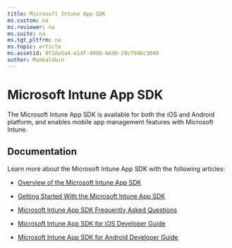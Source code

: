 ```yaml
---
title: Microsoft Intune App SDK
ms.custom: na
ms.reviewer: na
ms.suite: na
ms.tgt_pltfrm: na
ms.topic: article
ms.assetid: 0f2da5a4-e14f-4990-b6db-29cf94bc3048
author: Msmbaldwin
---
```

# Microsoft Intune App SDK
The Microsoft Intune App SDK is available for both the iOS and Android platform, and enables mobile app management features with Microsoft Intune.

## Documentation
Learn more about the Microsoft Intune App SDK with the following articles:

-   [Overview of the Microsoft Intune App SDK](../Topic/Overview-of-the-Microsoft-Intune-App-SDK.md)

-   [Getting Started With the Microsoft Intune App SDK](../Topic/Getting-Started-With-the-Microsoft-Intune-App-SDK.md)

-   [Microsoft Intune App SDK Frequently Asked Questions](../Topic/Microsoft-Intune-App-SDK-Frequently-Asked-Questions.md)

-   [Microsoft Intune App SDK for iOS Developer Guide](../Topic/Microsoft-Intune-App-SDK-for-iOS-Developer-Guide.md)

-   [Microsoft Intune App SDK for Android Developer Guide](../Topic/Microsoft-Intune-App-SDK-for-Android-Developer-Guide.md)

